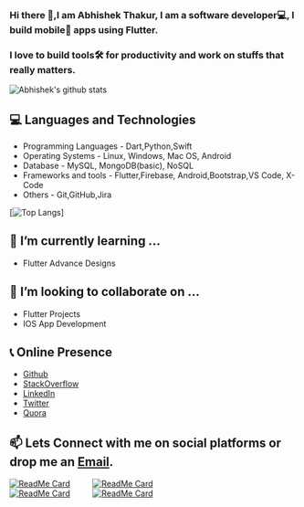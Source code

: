<!--
**abhishekthakur0/abhishekthakur0** is a ✨ _special_ ✨ repository because its `README.md` (this file) appears on your GitHub profile.

Here are some ideas to get you started:

- 🔭 I’m currently working on ...
- 🌱 I’m currently learning ...
- 👯 I’m looking to collaborate on ...
- 🤔 I’m looking for help with ...
- 💬 Ask me about ...
- 📫 How to reach me: ...
- 😄 Pronouns: ...
- ⚡ Fun fact: ...
-->
### Hi there 👋,I am Abhishek Thakur, I am a software developer💻, I build mobile📱 apps using Flutter.
### I love to build tools🛠️ for productivity and work on stuffs that really matters.
![Abhishek's github stats](https://github-readme-stats.vercel.app/api?username=abhishekthakur0&show_icons=true&theme=radical)

## 💻 Languages and Technologies
- Programming Languages - Dart,Python,Swift
- Operating Systems - Linux, Windows, Mac OS, Android
- Database - MySQL, MongoDB(basic), NoSQL
- Frameworks and tools - Flutter,Firebase, Android,Bootstrap,VS Code, X-Code
- Others - Git,GitHub,Jira

[![Top Langs](https://github-readme-stats.vercel.app/api/top-langs/?username=abhishekthakur0)]


## 🌱 I’m currently learning ...
 - Flutter Advance Designs 
 
## 👯 I’m looking to collaborate on ...
 - Flutter Projects
 - IOS App Development

## 📞 Online Presence
 - [Github](https://github.com/abhishekthakur0) 
 - [StackOverflow](https://stackoverflow.com/users/12440415/abhishek-thakur)
 - [LinkedIn](https://linkedin.com/in/abhishekthakur0)
 - [Twitter](https://twitter.com/officeofthakur)
 - [Quora](https://www.quora.com/profile/Abhishek-Thakur-1048)

## 📫 Lets Connect with me on social platforms or drop me an [Email](thakur_abhishek@icloud.com).
[![ReadMe Card](https://github-readme-stats.vercel.app/api/pin/?username=abhishekthakur0&repo=Records)](https://github.com/anuraghazra/github-readme-stats)&nbsp;&nbsp;&nbsp;&nbsp;&nbsp;&nbsp;&nbsp;&nbsp;&nbsp;&nbsp;[![ReadMe Card](https://github-readme-stats.vercel.app/api/pin/?username=abhishekthakur0&repo=Quick-Share)](https://github.com/anuraghazra/github-readme-stats)
</br>
[![ReadMe Card](https://github-readme-stats.vercel.app/api/pin/?username=abhishekthakur0&repo=TwitterBot)](https://github.com/anuraghazra/github-readme-stats)&nbsp;&nbsp;&nbsp;&nbsp;&nbsp;&nbsp;&nbsp;&nbsp;&nbsp;&nbsp;[![ReadMe Card](https://github-readme-stats.vercel.app/api/pin/?username=abhishekthakur0&repo=Tap-Music)](https://github.com/anuraghazra/github-readme-stats)

